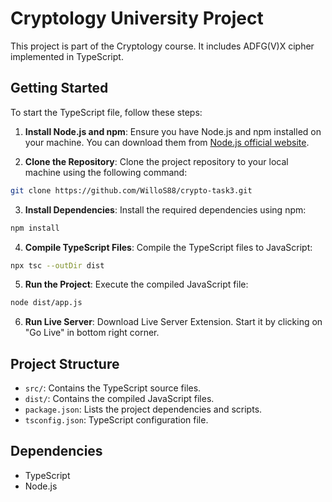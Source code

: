 # Cryptology University Project

This project is part of the Cryptology course. It includes ADFG(V)X cipher implemented in TypeScript.

## Getting Started

To start the TypeScript file, follow these steps:

1. **Install Node.js and npm**: Ensure you have Node.js and npm installed on your machine. You can download them from [Node.js official website](https://nodejs.org/).

2. **Clone the Repository**: Clone the project repository to your local machine using the following command:
  ```sh
  git clone https://github.com/WilloS88/crypto-task3.git
  ```

3. **Install Dependencies**: Install the required dependencies using npm:
  ```sh
  npm install
  ```

4. **Compile TypeScript Files**: Compile the TypeScript files to JavaScript:
  ```sh
  npx tsc --outDir dist
  ```

5. **Run the Project**: Execute the compiled JavaScript file:
  ```sh
  node dist/app.js
  ```

6. **Run Live Server**: Download Live Server Extension. Start it by clicking on "Go Live" in bottom right corner.

## Project Structure

- `src/`: Contains the TypeScript source files.
- `dist/`: Contains the compiled JavaScript files.
- `package.json`: Lists the project dependencies and scripts.
- `tsconfig.json`: TypeScript configuration file.

## Dependencies

- TypeScript
- Node.js
